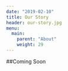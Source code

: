 ```yaml
---
date: "2019-02-10"
title: Our Story
header: our-story.jpg
menu:
  main:
    parent: "About"
    weight: 29
---
```


##Coming Soon